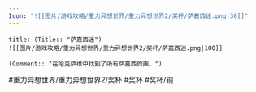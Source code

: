 ```yaml
---
Icon: "![[图片/游戏攻略/重力异想世界/重力异想世界2/奖杯/萨嘉西迷.png|30]]"
---
```

```ad-common-bronze-trophy
title: (Title:: "萨嘉西迷")
![[图片/游戏攻略/重力异想世界/重力异想世界2/奖杯/萨嘉西迷.png|100]]

(Comment:: "在哈克萨维中找到了所有萨嘉西的画。")
```

#重力异想世界/重力异想世界2/奖杯 #奖杯 #奖杯/铜

